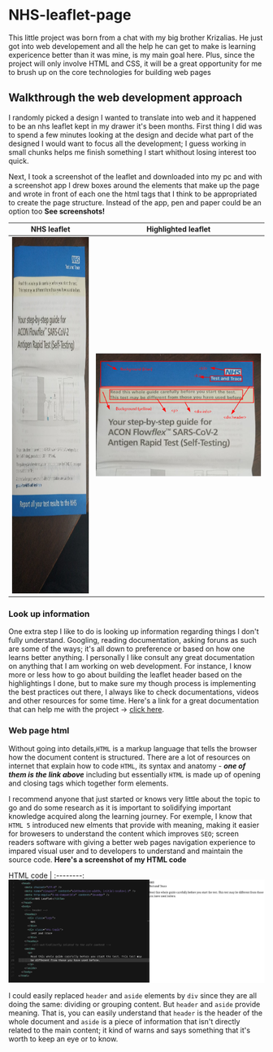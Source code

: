 # NHS-leaflet-page
This little project was born from a chat with my big brother Krizalias. He just got into web developement and all the help he can get to make is learning expericence better than it was mine, is my main goal here. Plus, since the project will only involve HTML and CSS, it will be a great opportunity for me to brush up on the core technologies for building web pages  

## Walkthrough the web development approach
I randomly picked a design I wanted to translate into web and it happened to be an nhs leaflet kept in my drawer it's been months. 
First thing I did was to spend a few minutes looking at the design and decide what part of the designed I would want to focus all the development; I guess working in small chunks helps me finish something I start whithout losing interest too quick. 

Next, I took a screenshot of the leaflet and downloaded into my pc and with a screenshot app I drew boxes around the elements that make up the page and wrote in front of each one the html tags that I think to be appropriated to create the page structure. Instead of the app, pen and paper could be an option too **See screenshots!**

NHS leaflet | Highlighted leaflet
:-----------:|:-----------------:
<img src="./screenshots/leaflet.jpeg" height="700"/> | ![](./screenshots/leaflet-highligthing.png)

### Look up information
One extra step I like to do is looking up information regarding things I don't fully understand. Googling, reading documentation, asking foruns as such are some of the ways; it's all down to preference or based on how one learns better anything. I personally I like consult any great documentation on anything that I am working on web development. For instance, I know more or less how to go about building the leaflet header based on the highlightings I done, but to make sure my though process is implementing the best practices out there, I always like to check documentations, videos and other resources for some time. Here's a link for a great documentation that can help me with the project -> [click here](https://developer.mozilla.org/en-US/docs/Learn).

### Web page html
Without going into details,`HTML` is a markup language that tells the browser how the document content is structured. There are a lot of resources on internet that explain how to code `HTML`, its syntax and anatomy - __*one of them is the link above*__  including but essentially `HTML` is  made up of opening and closing tags which together form elements.

I recommend anyone that just started or knows very little about the topic to go and do some research as it is important to solidifying important knowledge acquired along the learning journey. For exemple, I know that `HTML 5` introduced new elments that provide with meaning, making it easier for browesers to understand the content which improves `SEO`; screen readers software with giving a better web pages navigation experience to impared visual user and to developers to understand and maintain the source code. **Here's a screenshot of my HTML code**

HTML code |
:--------:
![](./screenshots/html-code.png)

I could easily replaced `header` and `aside` elements by `div` since they are all doing the same: dividing or grouping content. But `header` and `aside` provide meaning. That is, you can easily understand that `header` is the header of the whole document and `aside` is a piece of information that isn't directly related to the main content; it kind of warns and says something that it's worth to keep an eye or to know. 



